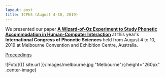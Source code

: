 ```yaml
---
layout: post
title: ICPhS (August 4-10, 2019)
---
```


We presented our paper <a href="https://assta.org/proceedings/ICPhS2019/papers/ICPhS_1524.pdf" target="_blank" rel="noopener"><strong>A Wizard-of-Oz Experiment to Study Phonetic Accommodation in Human-Computer Interaction</strong></a> at this year's <strong>International Congress of Phonetic Sciences</strong> held from August 4 to 10, 2019 at Melbourne Convention and Exhibition Centre, Australia.

<a href="https://assta.org/proceedings/ICPhS2019/" target="_blank" rel="noopener">Proceedings</a>

![Foto]({{ site.url }}/images/melbourne.jpg "Melbourne"){:height="260px" .center-image}
